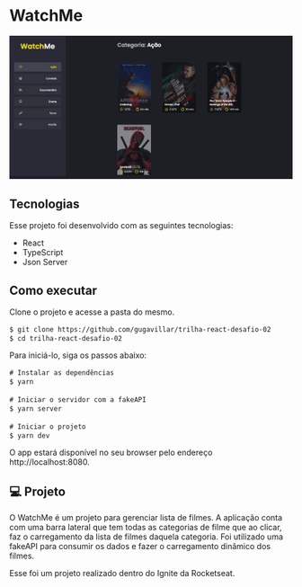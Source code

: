 # WatchMe

![Imagem inicial da aplicação](https://github.com/gugavillar/trilha-react-desafio-02/blob/main/assets/inicio.png)

## Tecnologias

Esse projeto foi desenvolvido com as seguintes tecnologias:

-  React
-  TypeScript
-  Json Server

## Como executar

Clone o projeto e acesse a pasta do mesmo.

```
$ git clone https://github.com/gugavillar/trilha-react-desafio-02
$ cd trilha-react-desafio-02
```

Para iniciá-lo, siga os passos abaixo:

```
# Instalar as dependências
$ yarn

# Iniciar o servidor com a fakeAPI
$ yarn server

# Iniciar o projeto
$ yarn dev
```

O app estará disponível no seu browser pelo endereço http://localhost:8080.

## 💻 Projeto

O WatchMe é um projeto para gerenciar lista de filmes.
A aplicação conta com uma barra lateral que tem todas as categorias de filme que ao clicar, faz o carregamento da lista de filmes daquela categoria.
Foi utilizado uma fakeAPI para consumir os dados e fazer o carregamento dinâmico dos filmes.

Esse foi um projeto realizado dentro do Ignite da Rocketseat.
